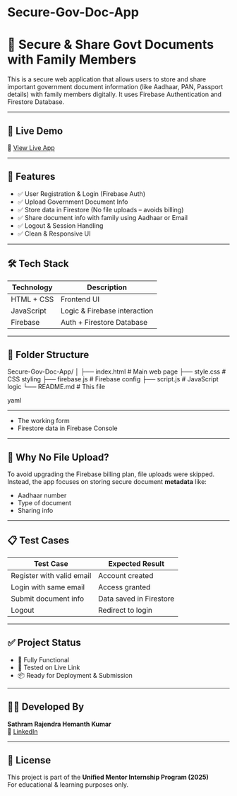 # Secure-Gov-Doc-App
# 🔐 Secure & Share Govt Documents with Family Members

This is a secure web application that allows users to store and share important government document information (like Aadhaar, PAN, Passport details) with family members digitally. It uses Firebase Authentication and Firestore Database.

---

## 🚀 Live Demo

🔗 [View Live App](https://hemanth592-sr.github.io/Secure-Gov-Doc-App/)

---

## 📌 Features

- ✅ User Registration & Login (Firebase Auth)
- ✅ Upload Government Document Info
- ✅ Store data in Firestore (No file uploads – avoids billing)
- ✅ Share document info with family using Aadhaar or Email
- ✅ Logout & Session Handling
- ✅ Clean & Responsive UI

---

## 🛠️ Tech Stack

| Technology | Description |
|------------|-------------|
| HTML + CSS | Frontend UI |
| JavaScript | Logic & Firebase interaction |
| Firebase   | Auth + Firestore Database |

---

## 📂 Folder Structure

Secure-Gov-Doc-App/
│
├── index.html # Main web page
├── style.css # CSS styling
├── firebase.js # Firebase config
├── script.js # JavaScript logic
└── README.md # This file

yaml

---
- The working form
- Firestore data in Firebase Console

---

## 🔐 Why No File Upload?

To avoid upgrading the Firebase billing plan, file uploads were skipped.  
Instead, the app focuses on storing secure document **metadata** like:
- Aadhaar number
- Type of document
- Sharing info

---

## 📋 Test Cases

| Test Case | Expected Result |
|-----------|-----------------|
| Register with valid email | Account created |
| Login with same email     | Access granted |
| Submit document info      | Data saved in Firestore |
| Logout                    | Redirect to login |

---

## ✅ Project Status

- 🔄 Fully Functional  
- 🧪 Tested on Live Link  
- 📦 Ready for Deployment & Submission  

---

## 👨‍💻 Developed By

**Sathram Rajendra Hemanth Kumar**  
🔗 [LinkedIn](https://www.linkedin.com/in/hemanthkumar-s-r-ba908a303)

---

## 📝 License

This project is part of the **Unified Mentor Internship Program (2025)**  
For educational & learning purposes only.
